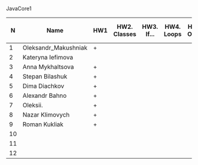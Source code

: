 JavaCore1

N|Name| HW1 | HW2. Classes|HW3. If...|HW4. Loops|HW5. OOP1 |HW6. OOP2 |HW7. Inner classes| HW8. Collection | HW9. String|HW10. Exception|HW11. Thread. IO|HW12. Java8
--|--|--|--|--|--|--|--|--|--|--|--|--|--
1|Oleksandr_Makushniak|+||||||||||||
2|Kateryna Iefimova|||||||||||||
3|Anna Mykhaltsova|+||||||||||||
4|Stepan Bilashuk|+||||||||||||
5|Dima Diachkov|+||||||||||||
6|Alexandr Bahno|+||||||||||||
7|Oleksii.|+||||||||||||
8|Nazar Klimovych|+||||||||||||
9|Roman Kukliak|+||||||||||||
10||||||||||||||
11||||||||||||||
12||||||||||||||

